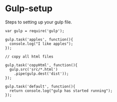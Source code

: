 # Gulp-setup

Steps to setting up your gulp file.

```
var gulp = require('gulp');

gulp.task('apples', function(){
  console.log("I like apples");
});

// copy all html files

gulp.task('copyHtml', function(){
  gulp.src('src/*.html')
    .pipe(gulp.dest('dist'));
});

gulp.task('default', function(){
  return console.log("gulp has started running");
});
```